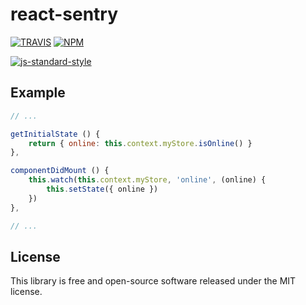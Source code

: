 # react-sentry

[![TRAVIS](https://secure.travis-ci.org/dcousens/react-sentry.png)](http://travis-ci.org/dcousens/react-sentry)
[![NPM](http://img.shields.io/npm/v/react-sentry.svg)](https://www.npmjs.org/package/react-sentry)

[![js-standard-style](https://cdn.rawgit.com/feross/standard/master/badge.svg)](https://github.com/feross/standard)


## Example

``` javascript
// ...

getInitialState () {
	return { online: this.context.myStore.isOnline() }
},

componentDidMount () {
	this.watch(this.context.myStore, 'online', (online) {
		this.setState({ online })
	})
},

// ...
```


## License

This library is free and open-source software released under the MIT license.
